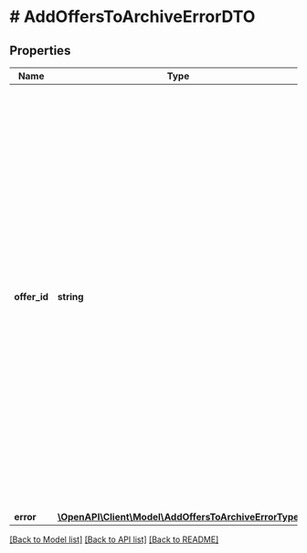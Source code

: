 # # AddOffersToArchiveErrorDTO

## Properties

Name | Type | Description | Notes
------------ | ------------- | ------------- | -------------
**offer_id** | **string** | Ваш :no-translate[SKU] — идентификатор товара в вашей системе.  Правила использования :no-translate[SKU]:  * У каждого товара :no-translate[SKU] должен быть свой.  * Уже заданный :no-translate[SKU] нельзя освободить и использовать заново для другого товара. Каждый товар должен получать новый идентификатор, до того никогда не использовавшийся в вашем каталоге.  :no-translate[SKU] товара можно изменить в кабинете продавца на Маркете. О том, как это сделать, читайте [в Справке Маркета для продавцов](https://yandex.ru/support2/marketplace/ru/assortment/operations/edit-sku).  [Что такое :no-translate[SKU] и как его назначать](https://yandex.ru/support/marketplace/assortment/add/index.html#fields) |
**error** | [**\OpenAPI\Client\Model\AddOffersToArchiveErrorType**](AddOffersToArchiveErrorType.md) |  |

[[Back to Model list]](../../README.md#models) [[Back to API list]](../../README.md#endpoints) [[Back to README]](../../README.md)
